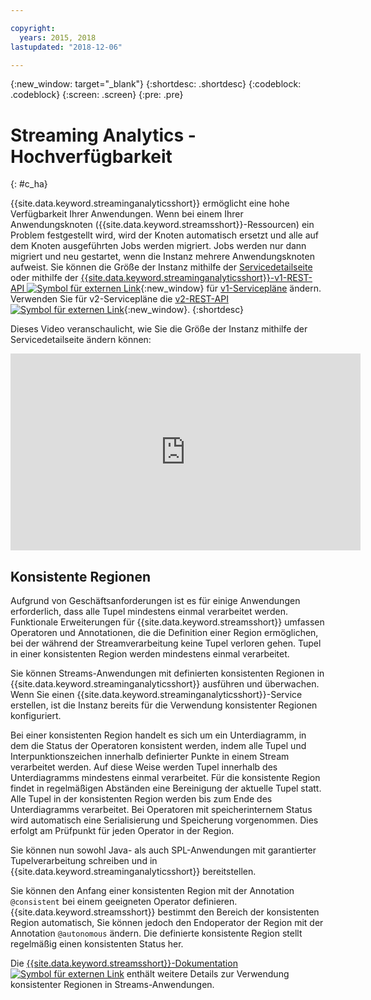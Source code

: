 ```yaml
---

copyright:
  years: 2015, 2018
lastupdated: "2018-12-06"

---
```


<!-- Attribute definitions -->
{:new_window: target="_blank"}
{:shortdesc: .shortdesc}
{:codeblock: .codeblock}
{:screen: .screen}
{:pre: .pre}

# Streaming Analytics - Hochverfügbarkeit
{: #c_ha}

{{site.data.keyword.streaminganalyticsshort}} ermöglicht eine hohe Verfügbarkeit Ihrer Anwendungen. Wenn bei einem Ihrer Anwendungsknoten ({{site.data.keyword.streamsshort}}-Ressourcen) ein Problem festgestellt wird, wird der Knoten automatisch ersetzt und alle auf dem Knoten ausgeführten Jobs werden migriert. Jobs werden nur dann migriert und neu gestartet, wenn die Instanz mehrere Anwendungsknoten aufweist. Sie können die Größe der Instanz mithilfe der [Servicedetailseite](/docs/services/StreamingAnalytics/r_service_dashboard.html) oder mithilfe der [{{site.data.keyword.streaminganalyticsshort}}-v1-REST-API ![Symbol für externen Link](../../icons/launch-glyph.svg "Symbol für externen Link")](https://{DomainName}/apidocs/streaming-analytics-v1){:new_window} für [v1-Servicepläne](/docs/services/StreamingAnalytics/service_plans.html) ändern. Verwenden Sie für v2-Servicepläne die [v2-REST-API ![Symbol für externen Link](../../icons/launch-glyph.svg "Symbol für externen Link")](https://{DomainName}/apidocs/streaming-analytics-v2){:new_window}.
{:shortdesc}

Dieses Video veranschaulicht, wie Sie die Größe der Instanz mithilfe der Servicedetailseite ändern können:

<iframe width="560" height="315" title="Größe der Instanz ändern" src="https://www.youtube.com/embed/zbZ9am9UhPw?rel=0" frameborder="0" allowfullscreen>Größe der Instanz ändern</iframe>

## Konsistente Regionen
Aufgrund von Geschäftsanforderungen ist es für einige Anwendungen erforderlich, dass alle Tupel mindestens einmal verarbeitet werden. Funktionale Erweiterungen für {{site.data.keyword.streamsshort}} umfassen Operatoren und Annotationen, die die Definition einer Region ermöglichen, bei der während der Streamverarbeitung keine Tupel verloren gehen. Tupel in einer konsistenten Region werden mindestens einmal verarbeitet.

Sie können Streams-Anwendungen mit definierten konsistenten Regionen in {{site.data.keyword.streaminganalyticsshort}} ausführen und überwachen. Wenn Sie einen {{site.data.keyword.streaminganalyticsshort}}-Service erstellen, ist die Instanz bereits für die Verwendung konsistenter Regionen konfiguriert.

Bei einer konsistenten Region handelt es sich um ein Unterdiagramm, in dem die Status der Operatoren konsistent werden, indem alle Tupel und Interpunktionszeichen innerhalb definierter Punkte in einem Stream verarbeitet werden. Auf diese Weise werden Tupel innerhalb des Unterdiagramms mindestens einmal verarbeitet. Für die konsistente Region findet in regelmäßigen Abständen eine Bereinigung der aktuelle Tupel statt. Alle Tupel in der konsistenten Region werden bis zum Ende des Unterdiagramms verarbeitet. Bei Operatoren mit speicherinternem Status wird automatisch eine Serialisierung und Speicherung vorgenommen. Dies erfolgt am Prüfpunkt für jeden Operator in der Region.

Sie können nun sowohl Java- als auch SPL-Anwendungen mit garantierter Tupelverarbeitung schreiben und in {{site.data.keyword.streaminganalyticsshort}} bereitstellen.

Sie können den Anfang einer konsistenten Region mit der Annotation `@consistent` bei einem geeigneten Operator definieren. {{site.data.keyword.streamsshort}} bestimmt den Bereich der konsistenten Region automatisch, Sie können jedoch den Endoperator der Region mit der Annotation `@autonomous` ändern. Die definierte konsistente Region stellt regelmäßig einen konsistenten Status her.

Die [{{site.data.keyword.streamsshort}}-Dokumentation ![Symbol für externen Link](../../icons/launch-glyph.svg "Symbol für externen Link")](https://www.ibm.com/support/knowledgecenter/SSCRJU_4.3.0/com.ibm.streams.dev.doc/doc/consistentregions.html) enthält weitere Details zur Verwendung konsistenter Regionen in Streams-Anwendungen.

